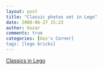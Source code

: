 ```yaml
---
layout: post
title: "Classic photos set in Lego"
date: 2008-06-27 15:23
author: Gozar
comments: true
categories: [Goz's Corner]
tags: [lego bricks]
---
```

<div align="left"><a href="http://www.flickr.com/photos/balakov/sets/72157602602191858/detail/">Classics in Lego</a><br /></div><blockquote></blockquote>
